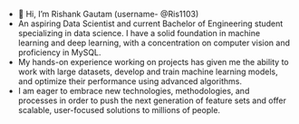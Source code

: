 - 👋 Hi, I’m Rishank Gautam (username- @Ris1103)
- An aspiring Data Scientist and current Bachelor of Engineering student specializing in data science. I have a solid foundation in machine learning and deep learning, with a concentration on computer vision and proficiency in MySQL.
- My hands-on experience working on projects has given me the ability to work with large datasets, develop and train machine learning models, and optimize their performance using advanced algorithms.
- I am eager to embrace new technologies, methodologies, and processes in order to push the next generation of feature sets and offer scalable, user-focused solutions to millions of people.
